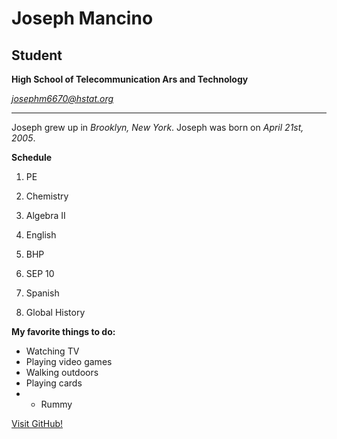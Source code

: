 # Joseph Mancino

## Student 

**High School of Telecommunication Ars and Technology**

*josephm6670@hstat.org* 
___

Joseph grew up in *Brooklyn, New York*. Joseph was born on *April 21st, 2005*. 



**Schedule**

1. PE

2. Chemistry 

3. Algebra II

4. English 

5. BHP

6. SEP 10

7. Spanish 

8. Global History


**My favorite things to do:**

* Watching TV 
* Playing video games 
* Walking outdoors
* Playing cards
* * Rummy 

[Visit GitHub!](www.github.com)